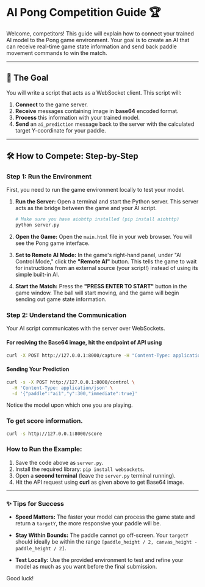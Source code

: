 # AI Pong Competition Guide 🏆

Welcome, competitors! This guide will explain how to connect your trained AI model to the Pong game environment. Your goal is to create an AI that can receive real-time game state information and send back paddle movement commands to win the match.

---

## 🏁 The Goal

You will write a script that acts as a WebSocket client. This script will:
1.  **Connect** to the game server.
2.  **Receive**  messages containing image in **base64** encoded format.
3.  **Process** this information with your trained model.
4.  **Send** an `ai_prediction` message back to the server with the calculated target Y-coordinate for your paddle.

---

## 🛠️ How to Compete: Step-by-Step

### Step 1: Run the Environment

First, you need to run the game environment locally to test your model.

1.  **Run the Server:**
    Open a terminal and start the Python server. This server acts as the bridge between the game and your AI script.
    ```bash
    # Make sure you have aiohttp installed (pip install aiohttp)
    python server.py
    ```

2.  **Open the Game:**
    Open the `main.html` file in your web browser. You will see the Pong game interface.

3.  **Set to Remote AI Mode:**
    In the game's right-hand panel, under "AI Control Mode," click the **"Remote AI"** button. This tells the game to wait for instructions from an external source (your script!) instead of using its simple built-in AI.

4.  **Start the Match:**
    Press the **"PRESS ENTER TO START"** button in the game window. The ball will start moving, and the game will begin sending out game state information.

### Step 2: Understand the Communication

Your AI script communicates with the server over WebSockets.

#### For reciving the Base64 image, hit the endpoint of API using 
```bash
curl -X POST http://127.0.0.1:8000/capture -H "Content-Type: application/json" -d "{ \"captureOptions\": { \"format\": \"jpeg\", \"quality\": 0.8 }, \"returnBase64\": true }"
```

#### Sending Your Prediction
```bash
curl -s -X POST http://127.0.0.1:8000/control \
  -H 'Content-Type: application/json' \
  -d '{"paddle":"ai1","y":300,"immediate":true}'
```
Notice the model upon which one you are playing. 

### To get score information.
```bash
curl -s http://127.0.0.1:8000/score
```

### How to Run the Example:
1.  Save the code above as `server.py`.
2.  Install the required library: `pip install websockets`.
3.  Open a **second terminal** (leave the `server.py` terminal running).
4.  Hit the API request using **curl** as given above to get Base64 image. 

---

### ✨ Tips for Success

* **Speed Matters:** The faster your model can process the game state and return a `targetY`, the more responsive your paddle will be.

* **Stay Within Bounds:** The paddle cannot go off-screen. Your `targetY` should ideally be within the range `[paddle_height / 2, canvas_height - paddle_height / 2]`.
* **Test Locally:** Use the provided environment to test and refine your model as much as you want before the final submission.

Good luck!
